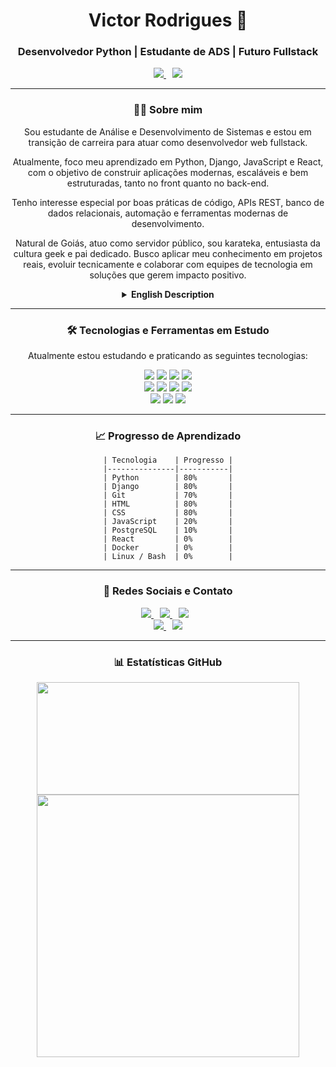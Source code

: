 <div align="center">
<h1 align="center">Victor Rodrigues 👋</h1>
<h3 align="center">Desenvolvedor Python | Estudante de ADS | Futuro Fullstack</h3>

<p align="center">
  <a href="https://victormelkor.github.io" target="_blank">
    <img src="https://img.shields.io/badge/Portfólio-victormelkor.github.io-blue?style=for-the-badge&logo=githubpages&logoColor=white" />     
  </a> 
  <img src="https://img.shields.io/badge/Buscando-Estágio%20e%20Projetos-blueviolet?style=for-the-badge&logo=handshake&logoColor=white" style="margin-left: 10px;" />
</p>


---

### 👨‍💻 Sobre mim

Sou estudante de Análise e Desenvolvimento de Sistemas e estou em transição de carreira para atuar como desenvolvedor web fullstack.

Atualmente, foco meu aprendizado em Python, Django, JavaScript e React, com o objetivo de construir aplicações modernas, escaláveis e bem estruturadas, tanto no front quanto no back-end.

Tenho interesse especial por boas práticas de código, APIs REST, banco de dados relacionais, automação e ferramentas modernas de desenvolvimento.

Natural de Goiás, atuo como servidor público, sou karateka, entusiasta da cultura geek e pai dedicado. Busco aplicar meu conhecimento em projetos reais, evoluir tecnicamente e colaborar com equipes de tecnologia em soluções que gerem impacto positivo.

<details>
<summary><strong>English Description</strong></summary>

### 👨‍💻 About me

I am currently a Systems Analysis and Development student, transitioning my career to become a fullstack web developer.

My studies focus on Python, Django, JavaScript, and React, with the goal of building modern, scalable, and well-structured web applications — both front-end and back-end.

I'm particularly interested in clean code practices, REST APIs, relational databases, automation, and modern dev tools.

Originally from Goiás, Brazil, I work as a public servant, practice karate, enjoy geek culture, and am a proud father. I'm constantly seeking to apply my knowledge in real-world projects, improve technically, and contribute to impactful software solutions.

</details>

---

### 🛠️ Tecnologias e Ferramentas em Estudo

Atualmente estou estudando e praticando as seguintes tecnologias:

<p align="center">
  <!-- Backend -->
  <img src="https://img.shields.io/badge/Python-3776AB?style=for-the-badge&logo=python&logoColor=white"/>
  <img src="https://img.shields.io/badge/Django-092E20?style=for-the-badge&logo=django&logoColor=white"/>
  <img src="https://img.shields.io/badge/PostgreSQL-316192?style=for-the-badge&logo=postgresql&logoColor=white"/>
  <img src="https://img.shields.io/badge/Git-F05032?style=for-the-badge&logo=git&logoColor=white"/><br>
  <!-- Frontend -->
  <img src="https://img.shields.io/badge/HTML5-E34F26?style=for-the-badge&logo=html5&logoColor=white"/>
  <img src="https://img.shields.io/badge/CSS3-1572B6?style=for-the-badge&logo=css3&logoColor=white"/>
  <img src="https://img.shields.io/badge/JavaScript-F7DF1E?style=for-the-badge&logo=javascript&logoColor=black"/>
  <img src="https://img.shields.io/badge/React-20232A?style=for-the-badge&logo=react&logoColor=61DAFB"/><br>
  <!-- Extras -->
  <img src="https://img.shields.io/badge/Docker-2496ED?style=for-the-badge&logo=docker&logoColor=white"/>
  <img src="https://img.shields.io/badge/Linux-FCC624?style=for-the-badge&logo=linux&logoColor=black"/>
  <img src="https://img.shields.io/badge/Bash-121011?style=for-the-badge&logo=gnu-bash&logoColor=white"/>

</p>

---

### 📈 Progresso de Aprendizado
```
| Tecnologia    | Progresso |
|---------------|-----------|
| Python        | 80%       |
| Django        | 80%       |
| Git           | 70%       |
| HTML          | 80%       |
| CSS           | 80%       |
| JavaScript    | 20%       |
| PostgreSQL    | 10%       |
| React         | 0%        |
| Docker        | 0%        |
| Linux / Bash  | 0%        |
```
---

### 🤝 Redes Sociais e Contato

<p align="center">
  <a href="https://instagram.com/victormelkor" target="_blank" style="margin-right: 10px;">
    <img src="https://img.shields.io/badge/Instagram-E4405F?style=for-the-badge&logo=instagram&logoColor=white"/>
  </a>
  <a href="https://www.facebook.com/VictorMelkor" target="_blank" style="margin-right: 10px;">
    <img src="https://img.shields.io/badge/Facebook-1877F2?style=for-the-badge&logo=facebook&logoColor=white"/>
  </a>
  <a href="https://www.linkedin.com/in/victormelkor" target="_blank" style="margin-right: 10px;">
    <img src="https://img.shields.io/badge/LinkedIn-0077B5?style=for-the-badge&logo=linkedin&logoColor=white"/>
  </a><br>
  <a href="mailto:victor.melkor@gmail.com" target="_blank" style="margin-right: 10px;">
    <img src="https://img.shields.io/badge/Email-victor.melkor@gmail.com-D14836?style=for-the-badge&logo=gmail&logoColor=white"/>
  </a>
  <a href="https://wa.me/5562982147845" target="_blank">
    <img src="https://img.shields.io/badge/WhatsApp-25D366?style=for-the-badge&logo=whatsapp&logoColor=white"/>
  </a>
</p>


---

### 📊 Estatísticas GitHub

<p align="center">
  <img width="420px" height="180px" src="https://github-readme-stats.vercel.app/api?username=victormelkor&show_icons=true&theme=dracula"/>
  <img width="420px" src="https://github-readme-stats.vercel.app/api/top-langs/?username=victormelkor&size_weight=0.2&count_weight=0.2&layout=compact&hide=shell,powershell,batchfile"/>
</p>


